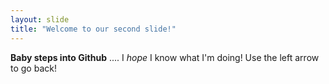 ```yaml
---
layout: slide
title: "Welcome to our second slide!"
---
```

__Baby steps into Github__ ....  I _hope_ I know what I'm doing!
Use the left arrow to go back!
